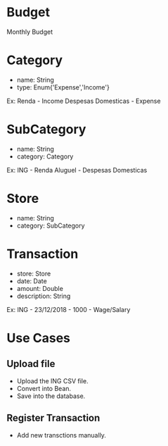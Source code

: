 # Budget
Monthly Budget

# Category
  - name: String
  - type: Enum{'Expense','Income'}
  
Ex:
Renda - Income
Despesas Domesticas - Expense

# SubCategory
  - name: String
  - category: Category
  
Ex:
ING - Renda
Aluguel - Despesas Domesticas

# Store
  - name: String
  - category: SubCategory
  
# Transaction
  - store: Store
  - date: Date
  - amount: Double
  - description: String
  
Ex:
ING - 23/12/2018 - 1000 - Wage/Salary

# Use Cases

## Upload file

- Upload the ING CSV file.
- Convert into Bean.
- Save into the database.

## Register Transaction

- Add new transctions manually.
